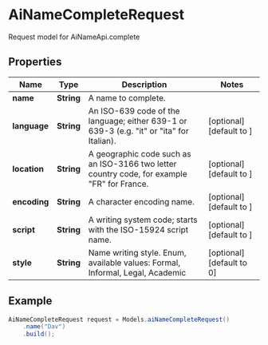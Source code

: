 # AiNameCompleteRequest

Request model for AiNameApi.complete

## Properties

Name | Type | Description | Notes
---- | ---- | ----------- | -----
**name** | **String**| A name to complete. |
**language** | **String**| An ISO-639 code of the language; either 639-1 or 639-3 (e.g. \"it\" or \"ita\" for Italian).              | [optional] [default to ]
**location** | **String**| A geographic code such as an ISO-3166 two letter country code, for example \"FR\" for France.              | [optional] [default to ]
**encoding** | **String**| A character encoding name. | [optional] [default to ]
**script** | **String**| A writing system code; starts with the ISO-15924 script name. | [optional] [default to ]
**style** | **String**| Name writing style. Enum, available values: Formal, Informal, Legal, Academic | [optional] [default to 0]

## Example
```java
AiNameCompleteRequest request = Models.aiNameCompleteRequest()
    .name("Dav")
    .build();
```

